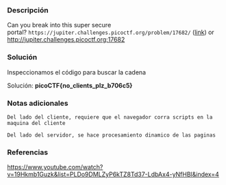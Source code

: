 
### Descripción 
Can you break into this super secure portal? `https://jupiter.challenges.picoctf.org/problem/17682/` ([link](https://jupiter.challenges.picoctf.org/problem/17682/)) or http://jupiter.challenges.picoctf.org:17682
### Solución
Inspeccionamos el código para buscar la cadena 

Solución: **picoCTF{no_clients_plz_b706c5}**
### Notas adicionales
	Del lado del cliente, requiere que el navegador corra scripts en la maquina del cliente

	Del lado del servidor, se hace procesamiento dinamico de las paginas 

### Referencias 
https://www.youtube.com/watch?v=19Hkmb1Guzk&list=PLDo9DMLZyP6kTZ8Td37-LdbAx4-yNfHBl&index=4
